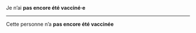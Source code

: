 <!---->Je n’ai <b>pas encore été vacciné·e</b>

---

<!---->Cette personne n’a <b>pas encore été vaccinée</b>
